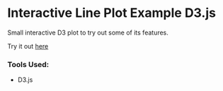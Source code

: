 # Interactive Line Plot Example D3.js

Small interactive D3 plot to try out some of its features.

Try it out [here](https://dskarbrevik.github.io/D3.js-Example-Plot/)


### Tools Used:
* D3.js
